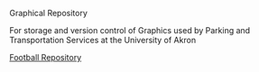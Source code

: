 Graphical Repository

For storage and version control of Graphics used by Parking and Transportation Services at the University of Akron

[Football Repository][]

[Football Repository]: /fusty/Graphical-Repository/tree/master/Football

[Roo Express]: /fusty/Graphical-Repository/tree/master/Roo%20Express

[Lot Diagrams]: /fusty/Graphical-Repository/tree/master/Lot%20Diagrams

[Maps]: /fusty/Graphical-Repository/tree/master/Maps

[Misc]: /fusty/Graphical-Repository/tree/master/misc


